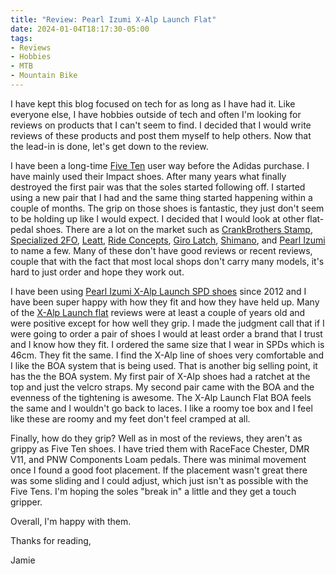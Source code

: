 ```yaml
---
title: "Review: Pearl Izumi X-Alp Launch Flat"
date: 2024-01-04T18:17:30-05:00
tags:
- Reviews
- Hobbies
- MTB
- Mountain Bike
---
```


I have kept this blog focused on tech for as long as I have had it. Like everyone else, I have hobbies outside of tech and often I'm looking for reviews on products that I can't seem to find. I decided that I would write reviews of these products and post them myself to help others. Now that the lead-in is done, let's get down to the review.

I have been a long-time [Five Ten](https://www.adidas.com/us/five_ten-mountain_biking-shoes) user way before the Adidas purchase. I have mainly used their Impact shoes. After many years what finally destroyed the first pair was that the soles started following off. I started using a new pair that I had and the same thing started happening within a couple of months. The grip on those shoes is fantastic, they just don't seem to be holding up like I would expect. I decided that I would look at other flat-pedal shoes. There are a lot on the market such as [CrankBrothers Stamp](https://www.crankbrothers.com/collections/stamp-shoes),
[Specialized 2FO](https://www.specialized.com/us/en/2fo-roost-flat--mountain-bike-shoes/p/187390), [Leatt](https://leatt.com/us/shop/mtb/sale/shoes?types_shoes_sole_type_in=Flat),
[Ride Concepts](https://rideconcepts.com/collections/mens-shoes?filter.p.m.my_fields.pedal_type=Flat), [Giro Latch](https://www.giro.com/p/latch-downhill-shoes/350060001200000001.html),
[Shimano](https://ride.shimano.com/collections/mountain?gclid=Cj0KCQiAj_CrBhD-ARIsAIiMxT__tHyNOsyfoa2HxG71FnrWLgYFPfr_530BdZWKd9wUkicRVLaVCN0aAjxLEALw_wcB&tw_campaign=19256298158&filter.p.m.custom.prd_cleat_type=FLAT), and [Pearl Izumi](https://www.pearlizumi.com/collections/mens-shoes#/filter:tags_sub_discipline:MTB) to name a few. Many of these don't have good reviews or recent reviews, couple that with the fact that most local shops don't carry many models, it's hard to just order and hope they work out.

I have been using [Pearl Izumi X-Alp Launch SPD shoes](https://www.pearlizumi.com/collections/mens-shoes/products/x-alp-launch-spd-shoes-15192102?variant=40649873227947) since 2012 and I have been super happy with how they fit and how they have held up. Many of the [X-Alp Launch flat](https://www.pearlizumi.com/products/x-alp-launch-shoes-15192101) reviews were at least a couple of years old and were positive except for how well they grip. I made the judgment call that if I were going to order a pair of shoes I would at least order a brand that I trust and I know how they fit. I ordered the same size that I wear in SPDs which is 46cm. They fit the same. I find the X-Alp line of shoes very comfortable and I like the BOA system that is being used. That is another big selling point, it has the the BOA system. My first pair of X-Alp shoes had a ratchet at the top and just the velcro straps. My second pair came with the BOA and the evenness of the tightening is awesome. The X-Alp Launch Flat BOA feels the same and I wouldn't go back to laces. I like a roomy toe box and I feel like these are roomy and my feet don't feel cramped at all.

Finally, how do they grip? Well as in most of the reviews, they aren't as grippy as Five Ten shoes. I have tried them with RaceFace Chester, DMR V11, and PNW Components Loam pedals. There was minimal movement once I found a good foot placement. If the placement wasn't great there was some sliding and I could adjust, which just isn't as possible with the Five Tens. I'm hoping the soles "break in" a little and they get a touch gripper. 

Overall, I'm happy with them.

Thanks for reading,

Jamie
